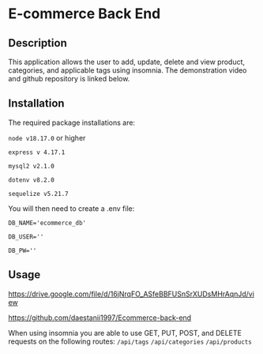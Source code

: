 # E-commerce Back End

## Description
This application allows the user to add, update, delete and view product, categories, and applicable tags using insomnia. The demonstration video and github repository is linked below.

## Installation
The required package installations are:

  `node v18.17.0` or higher   

  `express v 4.17.1` 
  
  `mysql2 v2.1.0` 

  `dotenv v8.2.0` 
  
  `sequelize v5.21.7`     
  
  You will then need to create a .env file:   

  `DB_NAME='ecommerce_db'`

  `DB_USER=''`

  `DB_PW=''`

## Usage

https://drive.google.com/file/d/16jNrqFO_ASfeBBFUSnSrXUDsMHrAqnJd/view

https://github.com/daestanii1997/Ecommerce-back-end

When using insomnia you are able to use GET, PUT, POST, and DELETE requests  on the following routes:
`/api/tags`
`/api/categories`
`/api/products`